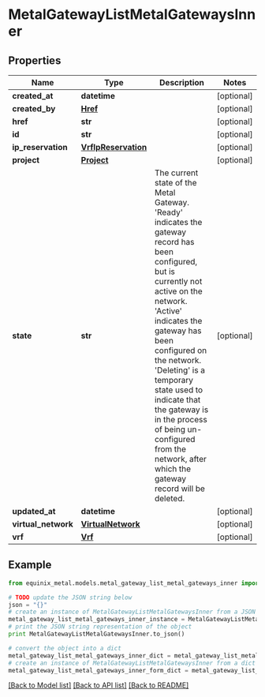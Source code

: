 # MetalGatewayListMetalGatewaysInner


## Properties
Name | Type | Description | Notes
------------ | ------------- | ------------- | -------------
**created_at** | **datetime** |  | [optional] 
**created_by** | [**Href**](Href.md) |  | [optional] 
**href** | **str** |  | [optional] 
**id** | **str** |  | [optional] 
**ip_reservation** | [**VrfIpReservation**](VrfIpReservation.md) |  | [optional] 
**project** | [**Project**](Project.md) |  | [optional] 
**state** | **str** | The current state of the Metal Gateway. &#39;Ready&#39; indicates the gateway record has been configured, but is currently not active on the network. &#39;Active&#39; indicates the gateway has been configured on the network. &#39;Deleting&#39; is a temporary state used to indicate that the gateway is in the process of being un-configured from the network, after which the gateway record will be deleted. | [optional] 
**updated_at** | **datetime** |  | [optional] 
**virtual_network** | [**VirtualNetwork**](VirtualNetwork.md) |  | [optional] 
**vrf** | [**Vrf**](Vrf.md) |  | [optional] 

## Example

```python
from equinix_metal.models.metal_gateway_list_metal_gateways_inner import MetalGatewayListMetalGatewaysInner

# TODO update the JSON string below
json = "{}"
# create an instance of MetalGatewayListMetalGatewaysInner from a JSON string
metal_gateway_list_metal_gateways_inner_instance = MetalGatewayListMetalGatewaysInner.from_json(json)
# print the JSON string representation of the object
print MetalGatewayListMetalGatewaysInner.to_json()

# convert the object into a dict
metal_gateway_list_metal_gateways_inner_dict = metal_gateway_list_metal_gateways_inner_instance.to_dict()
# create an instance of MetalGatewayListMetalGatewaysInner from a dict
metal_gateway_list_metal_gateways_inner_form_dict = metal_gateway_list_metal_gateways_inner.from_dict(metal_gateway_list_metal_gateways_inner_dict)
```
[[Back to Model list]](../README.md#documentation-for-models) [[Back to API list]](../README.md#documentation-for-api-endpoints) [[Back to README]](../README.md)


